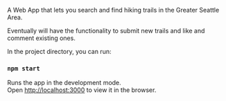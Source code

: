 
A Web App that lets you search and find hiking trails in the Greater Seattle Area.

Eventually will have the functionality to submit new trails and like and comment existing ones.



In the project directory, you can run:

### `npm start`

Runs the app in the development mode.<br>
Open [http://localhost:3000](http://localhost:3000) to view it in the browser.



